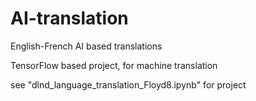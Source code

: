 # AI-translation
English-French AI based translations

TensorFlow based project, for machine translation

see "dlnd_language_translation_Floyd8.ipynb" for project

